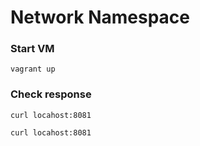 #  Network Namespace

### Start VM
```shell
vagrant up
```

### Check response
```shell
curl locahost:8081
```
```shell
curl locahost:8081
```
